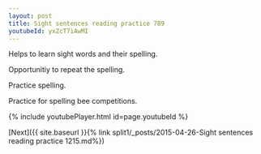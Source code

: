 ```yaml
---
layout: post
title: Sight sentences reading practice 789
youtubeId: yxZcT7iAwMI
---
```

 
 
Helps to learn sight words and their spelling.

Opportunitiy to repeat the spelling. 

Practice spelling. 
 
Practice for spelling bee competitions. 
 
{% include youtubePlayer.html id=page.youtubeId %}
 
 

[Next]({{ site.baseurl }}{% link  split1/_posts/2015-04-26-Sight sentences reading practice 1215.md%})
 
